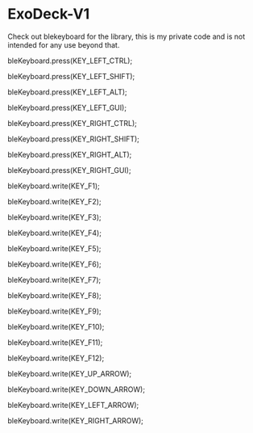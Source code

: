 # ExoDeck-V1

Check out blekeyboard for the library, this is my private code and is not intended for any use beyond that.

bleKeyboard.press(KEY_LEFT_CTRL);

bleKeyboard.press(KEY_LEFT_SHIFT);

bleKeyboard.press(KEY_LEFT_ALT);

bleKeyboard.press(KEY_LEFT_GUI);

bleKeyboard.press(KEY_RIGHT_CTRL);

bleKeyboard.press(KEY_RIGHT_SHIFT);

bleKeyboard.press(KEY_RIGHT_ALT);

bleKeyboard.press(KEY_RIGHT_GUI);

bleKeyboard.write(KEY_F1);

bleKeyboard.write(KEY_F2);

bleKeyboard.write(KEY_F3);

bleKeyboard.write(KEY_F4);

bleKeyboard.write(KEY_F5);

bleKeyboard.write(KEY_F6);

bleKeyboard.write(KEY_F7);

bleKeyboard.write(KEY_F8);

bleKeyboard.write(KEY_F9);

bleKeyboard.write(KEY_F10);

bleKeyboard.write(KEY_F11);

bleKeyboard.write(KEY_F12);

bleKeyboard.write(KEY_UP_ARROW);

bleKeyboard.write(KEY_DOWN_ARROW);

bleKeyboard.write(KEY_LEFT_ARROW);

bleKeyboard.write(KEY_RIGHT_ARROW);
